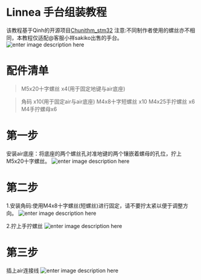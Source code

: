 # Linnea 手台组装教程

该教程基于Qinh的开源项目[Chunithm_stm32](https://github.com/QHPaeek/Chunithm_Stm32)
注意:不同制作者使用的螺丝亦不相同，本教程仅适配@客服小祥sakiko出售的手台。
![enter image description here](https://img.picui.cn/free/2025/02/16/67b1c8639a277.jpg)

# 配件清单
>M5x20十字螺丝 x4(用于固定地键与air底座)

>角码 x10(用于固定air与air底座)
>M4x8十字短螺丝 x10
>M4x25手拧螺丝 x6
>M4手拧螺母x6

# 第一步
安装air底座：将底座的两个螺丝孔对准地键的两个镶嵌着螺母的孔位，拧上M5x20十字螺丝。
![enter image description here](https://img.picui.cn/free/2025/02/18/67b4493aa3450.png)

# 第二步
1.安装角码:使用M4x8十字螺丝(短螺丝)进行固定，请不要拧太紧以便于调整方向。
![enter image description here](https://img.picui.cn/free/2025/02/18/67b449e0e2221.png)

2.拧上手拧螺丝
![enter image description here](https://img.picui.cn/free/2025/02/18/67b44a437f4bf.png)

# 第三步
插上air连接线
![enter image description here](https://img.picui.cn/free/2025/02/18/67b44ae2b2f1f.png)

